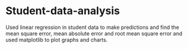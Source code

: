 # Student-data-analysis
Used linear regression in student data to make predictions and find the mean square error, mean absolute error and root mean square error and used matplotlib to plot graphs and charts.
